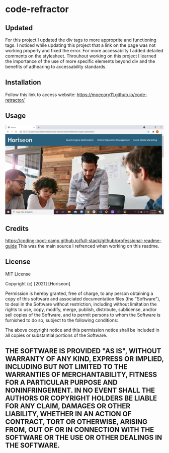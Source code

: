 # code-refractor
## Updated
For this project I updated the div tags to more approprite and functioning tags. I noticed while updating this project that a link on the page was not working properly and fixed the error. For more accessabilty I added detailed comments on the stylesheet. Throuhout working on this project I learned the importance of the use of more specific elements beyond div and the benefits of adhearing to accessability standards.  
## Installation
Follow this link to access website:
https://moecory11.github.io/code-retractor/

## Usage
![Website with navigation bar](
https://github.com/moecory11/code-retractor/blob/main/assets/images/Screenshot.png?raw=true)

## Credits
https://coding-boot-camp.github.io/full-stack/github/professional-readme-guide
This was the main source I refrenced when working on this readme.
## License
MIT License

Copyright (c) [2021] [Horiseon]

Permission is hereby granted, free of charge, to any person obtaining a copy
of this software and associated documentation files (the "Software"), to deal
in the Software without restriction, including without limitation the rights
to use, copy, modify, merge, publish, distribute, sublicense, and/or sell
copies of the Software, and to permit persons to whom the Software is
furnished to do so, subject to the following conditions:

The above copyright notice and this permission notice shall be included in all
copies or substantial portions of the Software.

THE SOFTWARE IS PROVIDED "AS IS", WITHOUT WARRANTY OF ANY KIND, EXPRESS OR
IMPLIED, INCLUDING BUT NOT LIMITED TO THE WARRANTIES OF MERCHANTABILITY,
FITNESS FOR A PARTICULAR PURPOSE AND NONINFRINGEMENT. IN NO EVENT SHALL THE
AUTHORS OR COPYRIGHT HOLDERS BE LIABLE FOR ANY CLAIM, DAMAGES OR OTHER
LIABILITY, WHETHER IN AN ACTION OF CONTRACT, TORT OR OTHERWISE, ARISING FROM,
OUT OF OR IN CONNECTION WITH THE SOFTWARE OR THE USE OR OTHER DEALINGS IN THE
SOFTWARE.
---

